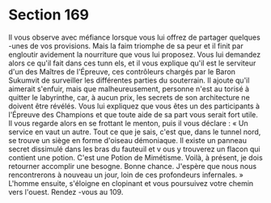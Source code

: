 # Section 169

Il vous observe avec méfiance lorsque vous lui offrez de partager quelques -unes de vos
provisions. Mais la faim triomphe de sa peur et il finit par engloutir avidement la
nourriture que vous lui proposez. Vous lui demandez alors ce qu'il fait dans ces tunn els,
et il vous explique qu'il est le serviteur d'un des Maîtres de l'Épreuve, ces contrôleurs
chargés par le Baron Sukumvit de surveiller les différentes parties du souterrain. Il ajoute
qu'il aimerait s'enfuir, mais que malheureusement, personne n'est au torisé à quitter le
labyrinthe, car, à aucun prix, les secrets de son architecture ne doivent être révélés. Vous
lui expliquez que vous êtes un des participants à l'Épreuve des Champions et que toute
aide de sa part vous serait fort utile. Il vous regarde alors en se frottant le menton, puis il
vous déclare  : « Un service en vaut un autre. Tout ce que je sais, c'est que, dans le tunnel
nord, se trouve un siège en forme d'oiseau démoniaque. Il existe un panneau secret
dissimulé dans les bras du fauteuil et v ous y trouverez un flacon qui contient une potion.
C'est une Potion de Mimétisme. Voilà, à présent, je dois retourner accomplir une
besogne. Bonne chance. J'espère que nous nous rencontrerons à nouveau un jour, loin de
ces profondeurs infernales.  » L'homme  ensuite, s'éloigne en clopinant et vous poursuivez
votre chemin vers l'ouest. Rendez -vous au 109.